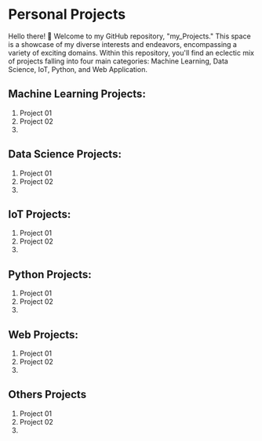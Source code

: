 # Personal Projects

Hello there! 👋 Welcome to my GitHub repository, "my_Projects." This space is a showcase of my diverse interests and endeavors, encompassing a variety of exciting domains. Within this repository, you'll find an eclectic mix of projects falling into four main categories: Machine Learning, Data Science, IoT, Python, and Web Application.

## Machine Learning Projects:
1. Project 01
2. Project 02
3.  
## Data Science Projects:
1. Project 01
2. Project 02
3.  
## IoT Projects:
1. Project 01
2. Project 02
3.  
## Python Projects:
1. Project 01
2. Project 02
3.  
## Web Projects:
1. Project 01
2. Project 02
3.  
## Others Projects
1. Project 01
2. Project 02
3.  
